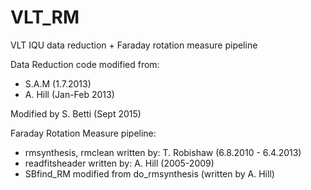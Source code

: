 # VLT_RM
VLT IQU data reduction + Faraday rotation measure pipeline

Data Reduction code modified from:
- S.A.M (1.7.2013)
- A. Hill (Jan-Feb 2013)

Modified by S. Betti (Sept 2015)

Faraday Rotation Measure pipeline:
- rmsynthesis, rmclean written by: T. Robishaw (6.8.2010 - 6.4.2013)
- readfitsheader written by: A. Hill (2005-2009)
- SBfind_RM modified from do_rmsynthesis (written by A. Hill)
